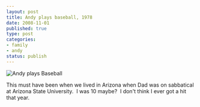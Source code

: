 ```yaml
--- 
layout: post
title: Andy plays baseball, 1978
date: 2008-11-01
published: true
type: post
categories: 
- family
- andy
status: publish
---
```

![Andy plays Baseball](http://media.eick.us/2011/05/175173658_67b352c75c.jpg)

This must have been when we lived in Arizona when Dad was on sabbatical at Arizona State University.  I was 10 maybe?  I don't think I ever got a hit that year.

